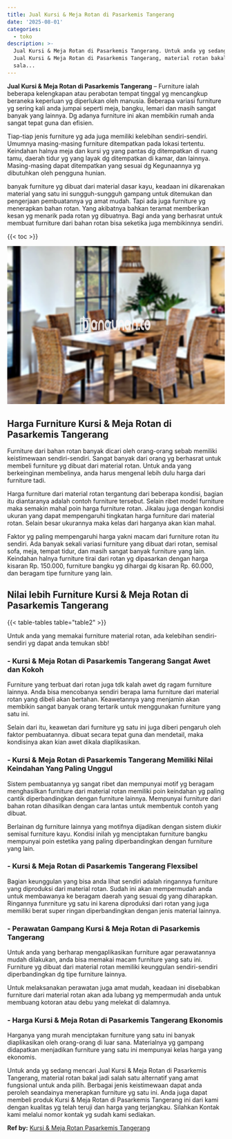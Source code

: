 ```yaml
---
title: Jual Kursi & Meja Rotan di Pasarkemis Tangerang
date: '2025-08-01'
categories:
  - toko
description: >-
  Jual Kursi & Meja Rotan di Pasarkemis Tangerang. Untuk anda yg sedang mencari
  Jual Kursi & Meja Rotan di Pasarkemis Tangerang, material rotan bakal jadi
  sala...
---
```


**Jual Kursi & Meja Rotan di Pasarkemis Tangerang** – Furniture ialah beberapa kelengkapan atau perabotan tempat tinggal yg mencangkup beraneka keperluan yg diperlukan oleh manusia. Beberapa variasi furniture yg sering kali anda jumpai seperti meja, bangku, lemari dan masih sangat banyak yang lainnya. Dg adanya furniture ini akan membikin rumah anda sangat tepat guna dan efisien.

Tiap-tiap jenis furniture yg ada juga memiliki kelebihan sendiri-sendiri. Umumnya masing-masing furniture ditempatkan pada lokasi tertentu. Keindahan halnya meja dan kursi yg yang pantas dg ditempatkan di ruang tamu, daerah tidur yg yang layak dg ditempatkan di kamar, dan lainnya. Masing-masing dapat ditempatkan yang sesuai dg Kegunaannya yg dibutuhkan oleh pengguna hunian.

banyak furniture yg dibuat dari material dasar kayu, keadaan ini dikarenakan material yang satu ini sungguh-sungguh gampang untuk ditemukan dan pengerjaan pembuatannya yg amat mudah. Tapi ada juga furniture yg menerapkan bahan rotan. Yang akibatnya bahkan teramat memberikan kesan yg menarik pada rotan yg dibuatnya. Bagi anda yang berhasrat untuk membuat furniture dari bahan rotan bisa seketika juga membikinnya sendiri.

{{< toc >}}

![Jual Kursi & Meja Rotan di Pasarkemis Tangerang](/images/kursi-meja-rotan-murah21.png)

## Harga Furniture Kursi & Meja Rotan di Pasarkemis Tangerang

Furniture dari bahan rotan banyak dicari oleh orang-orang sebab memiliki keistimewaan sendiri-sendiri. Sangat banyak dari orang yg berhasrat untuk membeli furniture yg dibuat dari material rotan. Untuk anda yang berkeinginan membelinya, anda harus mengenal lebih dulu harga dari furniture tadi.

Harga furniture dari material rotan tergantung dari beberapa kondisi, bagian itu diantaranya adalah contoh furniture tersebut. Selain ribet model furniture maka semakin mahal poin harga furniture rotan. Jikalau juga dengan kondisi ukuran yang dapat mempengaruhi tingkatan harga furniture dari material rotan. Selain besar ukurannya maka kelas dari harganya akan kian mahal.

Faktor yg paling mempengaruhi harga yakni macam dari furniture rotan itu sendiri. Ada banyak sekali variasi furniture yang dibuat dari rotan, semisal sofa, meja, tempat tidur, dan masih sangat banyak furniture yang lain. Keindahan halnya furniture tirai dari rotan yg dipasarkan dengan harga kisaran Rp. 150.000, furniture bangku yg dihargai dg kisaran Rp. 60.000, dan beragam tipe furniture yang lain.

## Nilai lebih Furniture Kursi & Meja Rotan di Pasarkemis Tangerang

{{< table-tables table="table2" >}}

Untuk anda yang memakai furniture material rotan, ada kelebihan sendiri-sendiri yg dapat anda temukan sbb!

### \- Kursi & Meja Rotan di Pasarkemis Tangerang Sangat Awet dan Kokoh

Furniture yang terbuat dari rotan juga tdk kalah awet dg ragam furniture lainnya. Anda bisa mencobanya sendiri berapa lama furniture dari material rotan yang dibeli akan bertahan. Keawetannya yang menjamin akan membikin sangat banyak orang tertarik untuk menggunakan furniture yang satu ini.

Selain dari itu, keawetan dari furniture yg satu ini juga diberi pengaruh oleh faktor pembuatannya. dibuat secara tepat guna dan mendetail, maka kondisinya akan kian awet dikala diaplikasikan.

### \- Kursi & Meja Rotan di Pasarkemis Tangerang Memiliki Nilai Keindahan Yang Paling Unggul

Sistem pembuatannya yg sangat ribet dan mempunyai motif yg beragam menghasilkan furniture dari material rotan memiliki poin keindahan yg paling cantik diperbandingkan dengan furniture lainnya. Mempunyai furniture dari bahan rotan dihasilkan dengan cara lantas untuk membentuk contoh yang dibuat.

Berlainan dg furniture lainnya yang motifnya dijadikan dengan sistem diukir semisal furniture kayu. Kondisi inilah yg menciptakan furniture bangku mempunyai poin estetika yang paling diperbandingkan dengan furniture yang lain.

### \- Kursi & Meja Rotan di Pasarkemis Tangerang Flexsibel

Bagian keunggulan yang bisa anda lihat sendiri adalah ringannya furniture yang diproduksi dari material rotan. Sudah ini akan mempermudah anda untuk membawanya ke beragam daerah yang sesuai dg yang diharapkan. Ringannya funrniture yg satu ini karena diproduksi dari rotan yang juga memiliki berat super ringan diperbandingkan dengan jenis material lainnya.

### \- Perawatan Gampang Kursi & Meja Rotan di Pasarkemis Tangerang

Untuk anda yang berharap mengaplikasikan furniture agar perawatannya mudah dilakukan, anda bisa memakai macam furniture yang satu ini. Furniture yg dibuat dari material rotan memiliki keunggulan sendiri-sendiri diperbandingkan dg tipe furniture lainnya.

Untuk melaksanakan perawatan juga amat mudah, keadaan ini disebabkan furniture dari material rotan akan ada lubang yg mempermudah anda untuk membuang kotoran atau debu yang melekat di dalamnya.

### \- Harga Kursi & Meja Rotan di Pasarkemis Tangerang Ekonomis

Harganya yang murah menciptakan furniture yang satu ini banyak diaplikasikan oleh orang-orang di luar sana. Materialnya yg gampang didapatkan menjadikan furniture yang satu ini mempunyai kelas harga yang ekonomis.

Untuk anda yg sedang mencari Jual Kursi & Meja Rotan di Pasarkemis Tangerang, material rotan bakal jadi salah satu alternatif yang amat fungsional untuk anda pilih. Berbagai jenis keistimewaan dapat anda peroleh seandainya menerapkan furniture yg satu ini. Anda juga dapat membeli produk Kursi & Meja Rotan di Pasarkemis Tangerang ini dari kami dengan kualitas yg telah teruji dan harga yang terjangkau. Silahkan Kontak kami melalui nomor kontak yg sudah kami sediakan.

**Ref by:** [Kursi & Meja Rotan Pasarkemis Tangerang](https://id.wikipedia.org/wiki/Kursi)

